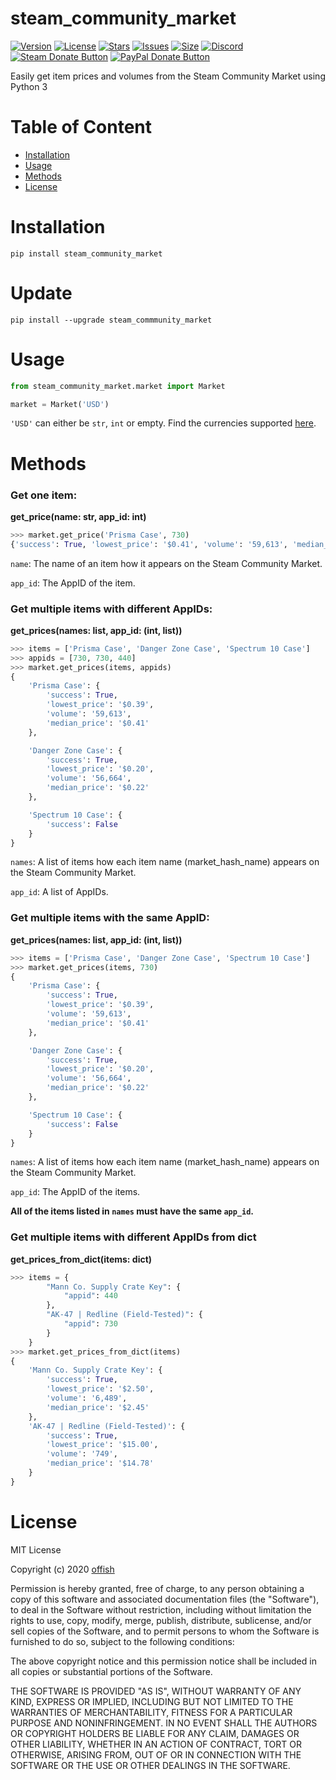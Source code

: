 # steam_community_market
[![Version](https://img.shields.io/pypi/v/steam_community_market.svg)](https://pypi.org/project/steam_community_market/)
[![License](https://img.shields.io/github/license/offish/steam_community_market.svg)](https://github.com/offish/steam_community_market/blob/master/LICENSE)
[![Stars](https://img.shields.io/github/stars/offish/steam_community_market.svg)](https://github.com/offish/steam_community_market/stargazers)
[![Issues](https://img.shields.io/github/issues/offish/steam_community_market.svg)](https://github.com/offish/steam_community_market/issues)
[![Size]('https://img.shields.io/github/repo-size/offish/steam_community_market.svg)]()
[![Discord](https://img.shields.io/discord/467040686982692865.svg)](https://discord.gg/t8nHSvA)
<br>
[![Steam Donate Button](https://img.shields.io/badge/donate-steam-green.svg)](https://steamcommunity.com/tradeoffer/new/?partner=293059984&token=0-l_idZR "Support this project via Steam")
[![PayPal Donate Button](https://img.shields.io/badge/donate-paypal-blue.svg)](https://www.paypal.me/0ffish "Support this project via PayPal")

Easily get item prices and volumes from the Steam Community Market using Python 3



Table of Content
================
* [Installation](https://github.com/offish/steam_community_market#Installation)
* [Usage](https://github.com/offish/steam_community_market#Usage)
* [Methods](https://github.com/offish/steam_community_market#Methods)
* [License](https://github.com/offish/steam_community_market#License)

Installation
============
```
pip install steam_community_market
```

Update
======
```
pip install --upgrade steam_commmunity_market
```

Usage
=====
```python
from steam_community_market.market import Market

market = Market('USD')
```
`'USD'` can either be `str`, `int` or empty. Find the currencies supported [here](https://github.com/offish/steam_community_market/blob/master/steam_community_market/market.py#L5).



Methods
=======
### Get one item:

**get_price(name: str, app_id: int)**

```python
>>> market.get_price('Prisma Case', 730)
{'success': True, 'lowest_price': '$0.41', 'volume': '59,613', 'median_price': '$0.41'}
```
`name`: The name of an item how it appears on the Steam Community Market.

`app_id`: The AppID of the item.

### Get multiple items with different AppIDs:

**get_prices(names: list, app_id: (int, list))**

```python
>>> items = ['Prisma Case', 'Danger Zone Case', 'Spectrum 10 Case']
>>> appids = [730, 730, 440]
>>> market.get_prices(items, appids)
{
    'Prisma Case': {
        'success': True, 
        'lowest_price': '$0.39', 
        'volume': '59,613', 
        'median_price': '$0.41'
    },

    'Danger Zone Case': {
        'success': True, 
        'lowest_price': '$0.20', 
        'volume': '56,664', 
        'median_price': '$0.22'
    },

    'Spectrum 10 Case': {
        'success': False
    }
}
```
`names`:  A list of items how each item name (market_hash_name) appears on the Steam Community Market.

`app_id`: A list of AppIDs.

### Get multiple items with the same AppID:

**get_prices(names: list, app_id: (int, list))**

```python
>>> items = ['Prisma Case', 'Danger Zone Case', 'Spectrum 10 Case']
>>> market.get_prices(items, 730)
{
    'Prisma Case': {
        'success': True, 
        'lowest_price': '$0.39', 
        'volume': '59,613', 
        'median_price': '$0.41'
    },

    'Danger Zone Case': {
        'success': True, 
        'lowest_price': '$0.20', 
        'volume': '56,664', 
        'median_price': '$0.22'
    },

    'Spectrum 10 Case': {
        'success': False
    }
}
```
`names`:  A list of items how each item name (market_hash_name) appears on the Steam Community Market.

`app_id`: The AppID of the items.

**All of the items listed in `names` must have the same `app_id`.**

### Get multiple items with different AppIDs from dict

**get_prices_from_dict(items: dict)**
```python
>>> items = {
        "Mann Co. Supply Crate Key": {
            "appid": 440
        },
        "AK-47 | Redline (Field-Tested)": {
            "appid": 730
        }
    }
>>> market.get_prices_from_dict(items)
{
    'Mann Co. Supply Crate Key': {
        'success': True, 
        'lowest_price': '$2.50', 
        'volume': '6,489', 
        'median_price': '$2.45'
    }, 
    'AK-47 | Redline (Field-Tested)': {
        'success': True, 
        'lowest_price': '$15.00', 
        'volume': '749', 
        'median_price': '$14.78'
    }
}
```


License
=======
MIT License

Copyright (c) 2020 [offish](mailto:overutilization@gmail.com)

Permission is hereby granted, free of charge, to any person obtaining a copy
of this software and associated documentation files (the "Software"), to deal
in the Software without restriction, including without limitation the rights
to use, copy, modify, merge, publish, distribute, sublicense, and/or sell
copies of the Software, and to permit persons to whom the Software is
furnished to do so, subject to the following conditions:

The above copyright notice and this permission notice shall be included in all
copies or substantial portions of the Software.

THE SOFTWARE IS PROVIDED "AS IS", WITHOUT WARRANTY OF ANY KIND, EXPRESS OR
IMPLIED, INCLUDING BUT NOT LIMITED TO THE WARRANTIES OF MERCHANTABILITY,
FITNESS FOR A PARTICULAR PURPOSE AND NONINFRINGEMENT. IN NO EVENT SHALL THE
AUTHORS OR COPYRIGHT HOLDERS BE LIABLE FOR ANY CLAIM, DAMAGES OR OTHER
LIABILITY, WHETHER IN AN ACTION OF CONTRACT, TORT OR OTHERWISE, ARISING FROM,
OUT OF OR IN CONNECTION WITH THE SOFTWARE OR THE USE OR OTHER DEALINGS IN THE
SOFTWARE.
